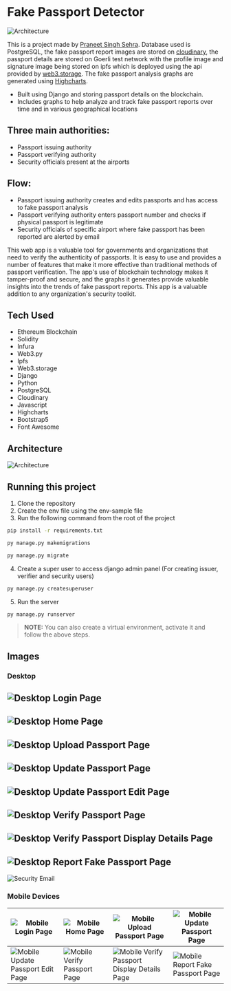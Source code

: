 # Fake Passport Detector
![Architecture](screenshots/FakePassportDetector.gif)

This is a project made by [Praneet Singh Sehra](https://github.com/pspraneetsehra08).
Database used is PostgreSQL, the fake passport report images are stored on [cloudinary](https://cloudinary.com/), the passport details are stored on Goerli test network with the profile image and signature image being stored on ipfs which is deployed using the api provided by [web3.storage](https://web3.storage/). The fake passport analysis graphs are generated using [Highcharts](https://www.highcharts.com/).  

- Built using Django and storing passport details on the blockchain.
- Includes graphs to help analyze and track fake passport reports over time and in various geographical locations

## Three main authorities: 
- Passport issuing authority 
- Passport verifying authority
- Security officials present at the airports

## Flow:
- Passport issuing authority creates and edits passports and has access to fake passport analysis
- Passport verifying authority enters passport number and checks if physical passport is legitimate
- Security officials of specific airport where fake passport has been reported are alerted by email

This web app is a valuable tool for governments and organizations that need to verify the authenticity of passports. It is easy to use and provides a number of features that make it more effective than traditional methods of passport verification. The app's use of blockchain technology makes it tamper-proof and secure, and the graphs it generates provide valuable insights into the trends of fake passport reports. This app is a valuable addition to any organization's security toolkit.

## Tech Used

- Ethereum Blockchain
- Solidity
- Infura
- Web3.py
- Ipfs
- Web3.storage
- Django
- Python
- PostgreSQL
- Cloudinary
- Javascript
- Highcharts
- Bootstrap5
- Font Awesome

## Architecture

![Architecture](screenshots/architecture.png)

## Running this project

1. Clone the repository
2. Create the env file using the env-sample file
3. Run the following command from the root of the project

```bash
pip install -r requirements.txt
```

```bash
py manage.py makemigrations
```

```bash
py manage.py migrate
```

4. Create a super user to access django admin panel (For creating issuer, verifier and security users)

```bash
py manage.py createsuperuser
```

5. Run the server

```bash
py manage.py runserver
```

> **NOTE:** You can also create a virtual environment, activate it and follow the above steps.

## Images

### Desktop

![Desktop Login Page](screenshots/ss1.png)
---

![Desktop Home Page](screenshots/ss2.png)
---
![Desktop Upload Passport Page](screenshots/ss3.png)
---

![Desktop Update Passport Page](screenshots/ss4.png)
---

![Desktop Update Passport Edit Page](screenshots/ss5.png)
---

![Desktop Verify Passport Page](screenshots/ss6.png)
---

![Desktop Verify Passport Display Details Page](screenshots/ss7.png)
---

![Desktop Report Fake Passport Page](screenshots/ss8.png)
---

![Security Email](screenshots/ss91.png)

### Mobile Devices
| ![Mobile Login Page](screenshots/ss10.png) | ![Mobile Home Page](screenshots/ss11.png) | ![Mobile Upload Passport Page](screenshots/ss12.png) | ![Mobile Update Passport Page](screenshots/ss13.png) |
|---|---|---|---|
| ![Mobile Update Passport Edit Page](screenshots/ss14.png) | ![Mobile Verify Passport Page](screenshots/ss15.png) | ![Mobile Verify Passport Display Details Page](screenshots/ss16.png) | ![Mobile Report Fake Passport Page](screenshots/ss17.png) |  
